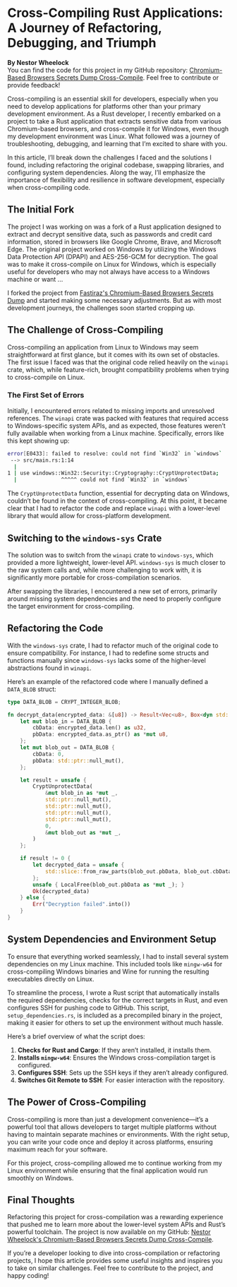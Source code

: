 
# Cross-Compiling Rust Applications: A Journey of Refactoring, Debugging, and Triumph

**By Nestor Wheelock**  
You can find the code for this project in my GitHub repository: [Chromium-Based Browsers Secrets Dump Cross-Compile](https://github.com/nestorwheelock/chromium-based-browsers-secrets-dump-cross-compile). Feel free to contribute or provide feedback!

Cross-compiling is an essential skill for developers, especially when you need to develop applications for platforms other than your primary development environment. As a Rust developer, I recently embarked on a project to take a Rust application that extracts sensitive data from various Chromium-based browsers, and cross-compile it for Windows, even though my development environment was Linux. What followed was a journey of troubleshooting, debugging, and learning that I’m excited to share with you.

In this article, I’ll break down the challenges I faced and the solutions I found, including refactoring the original codebase, swapping libraries, and configuring system dependencies. Along the way, I’ll emphasize the importance of flexibility and resilience in software development, especially when cross-compiling code.

## The Initial Fork

The project I was working on was a fork of a Rust application designed to extract and decrypt sensitive data, such as passwords and credit card information, stored in browsers like Google Chrome, Brave, and Microsoft Edge. The original project worked on Windows by utilizing the Windows Data Protection API (DPAPI) and AES-256-GCM for decryption. The goal was to make it cross-compile on Linux for Windows, which is especially useful for developers who may not always have access to a Windows machine or want ...

I forked the project from [Fastiraz's Chromium-Based Browsers Secrets Dump](https://github.com/Fastiraz/chromium-based-browsers-secrets-dump) and started making some necessary adjustments. But as with most development journeys, the challenges soon started cropping up.

## The Challenge of Cross-Compiling

Cross-compiling an application from Linux to Windows may seem straightforward at first glance, but it comes with its own set of obstacles. The first issue I faced was that the original code relied heavily on the `winapi` crate, which, while feature-rich, brought compatibility problems when trying to cross-compile on Linux.

### The First Set of Errors

Initially, I encountered errors related to missing imports and unresolved references. The `winapi` crate was packed with features that required access to Windows-specific system APIs, and as expected, those features weren’t fully available when working from a Linux machine. Specifically, errors like this kept showing up:

```bash
error[E0433]: failed to resolve: could not find `Win32` in `windows`
 --> src/main.rs:1:14
  |
1 | use windows::Win32::Security::Cryptography::CryptUnprotectData;
  |              ^^^^^ could not find `Win32` in `windows`
```

The `CryptUnprotectData` function, essential for decrypting data on Windows, couldn’t be found in the context of cross-compiling. At this point, it became clear that I had to refactor the code and replace `winapi` with a lower-level library that would allow for cross-platform development.

## Switching to the `windows-sys` Crate

The solution was to switch from the `winapi` crate to `windows-sys`, which provided a more lightweight, lower-level API. `windows-sys` is much closer to the raw system calls and, while more challenging to work with, it is significantly more portable for cross-compilation scenarios.

After swapping the libraries, I encountered a new set of errors, primarily around missing system dependencies and the need to properly configure the target environment for cross-compiling.

## Refactoring the Code

With the `windows-sys` crate, I had to refactor much of the original code to ensure compatibility. For instance, I had to redefine some structs and functions manually since `windows-sys` lacks some of the higher-level abstractions found in `winapi`.

Here’s an example of the refactored code where I manually defined a `DATA_BLOB` struct:

```rust
type DATA_BLOB = CRYPT_INTEGER_BLOB;

fn decrypt_data(encrypted_data: &[u8]) -> Result<Vec<u8>, Box<dyn std::error::Error>> {
    let mut blob_in = DATA_BLOB {
        cbData: encrypted_data.len() as u32,
        pbData: encrypted_data.as_ptr() as *mut u8,
    };
    let mut blob_out = DATA_BLOB {
        cbData: 0,
        pbData: std::ptr::null_mut(),
    };

    let result = unsafe {
        CryptUnprotectData(
            &mut blob_in as *mut _,
            std::ptr::null_mut(),
            std::ptr::null_mut(),
            std::ptr::null_mut(),
            std::ptr::null_mut(),
            0,
            &mut blob_out as *mut _,
        )
    };

    if result != 0 {
        let decrypted_data = unsafe {
            std::slice::from_raw_parts(blob_out.pbData, blob_out.cbData as usize).to_vec()
        };
        unsafe { LocalFree(blob_out.pbData as *mut _); }
        Ok(decrypted_data)
    } else {
        Err("Decryption failed".into())
    }
}
```

## System Dependencies and Environment Setup

To ensure that everything worked seamlessly, I had to install several system dependencies on my Linux machine. This included tools like `mingw-w64` for cross-compiling Windows binaries and Wine for running the resulting executables directly on Linux.

To streamline the process, I wrote a Rust script that automatically installs the required dependencies, checks for the correct targets in Rust, and even configures SSH for pushing code to GitHub. This script, `setup_dependencies.rs`, is included as a precompiled binary in the project, making it easier for others to set up the environment without much hassle.

Here’s a brief overview of what the script does:

1. **Checks for Rust and Cargo**: If they aren’t installed, it installs them.
2. **Installs `mingw-w64`**: Ensures the Windows cross-compilation target is configured.
3. **Configures SSH**: Sets up the SSH keys if they aren’t already configured.
4. **Switches Git Remote to SSH**: For easier interaction with the repository.

## The Power of Cross-Compiling

Cross-compiling is more than just a development convenience—it’s a powerful tool that allows developers to target multiple platforms without having to maintain separate machines or environments. With the right setup, you can write your code once and deploy it across platforms, ensuring maximum reach for your software.

For this project, cross-compiling allowed me to continue working from my Linux environment while ensuring that the final application would run smoothly on Windows.

## Final Thoughts

Refactoring this project for cross-compilation was a rewarding experience that pushed me to learn more about the lower-level system APIs and Rust’s powerful toolchain. The project is now available on my GitHub: [Nestor Wheelock's Chromium-Based Browsers Secrets Dump Cross-Compile](https://github.com/nestorwheelock/chromium-based-browsers-secrets-dump-cross-compile).

If you’re a developer looking to dive into cross-compilation or refactoring projects, I hope this article provides some useful insights and inspires you to take on similar challenges. Feel free to contribute to the project, and happy coding!
